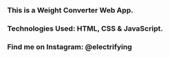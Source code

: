 ### This is a Weight Converter Web App.

### Technologies Used: HTML, CSS & JavaScript.

### Find me on Instagram: @electrifying